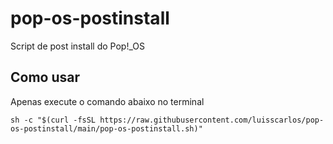 # pop-os-postinstall
Script de post install do Pop!_OS


## Como usar

Apenas execute o comando abaixo no terminal
```shell
sh -c "$(curl -fsSL https://raw.githubusercontent.com/luisscarlos/pop-os-postinstall/main/pop-os-postinstall.sh)"
```
